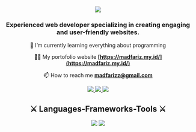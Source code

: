 <h1 align="center">
    <img src="https://readme-typing-svg.herokuapp.com/?font=Righteous&size=36&center=true&vCenter=true&width=500&height=40&duration=3000&lines=Hi+There!+I'm+Ahmad+Alfarizki!;" />
</h1>

<h3 align="center">Experienced web developer specializing in creating engaging and user-friendly websites.</h3>

<div align="center">

🌱 I’m currently learning everything about programming

👨‍💻 My portofolio website **[https://madfariz.my.id/](https://madfariz.my.id/)**

📫 How to reach me **madfarizz@gmail.com**
</div>

<div align="center"> 
  <a href="mailto:madfarizz@gmail.com">
    <img src="https://img.shields.io/badge/Gmail-333333?style=for-the-badge&logo=gmail&logoColor=red" />
  </a>
  <a href="https://www.linkedin.com/in/madfarizz" target="_blank">
    <img src="https://img.shields.io/badge/LinkedIn-0077B5?style=for-the-badge&logo=linkedin&logoColor=white" target="_blank" />
  </a>
  <a href="https://madfariz.my.id" target="_blank">
     <img src="https://img.shields.io/badge/Portfolio-FF5722?style=for-the-badge&logo=todoist&logoColor=white" target="_blank" />
  </a>
</div>
 
<h2 align="center">⚔️ Languages-Frameworks-Tools ⚔️</h2>

<div align="center">
    <img src="https://skillicons.dev/icons?i=html,css,javascript,typescript,php,react,vue,next" />
    <img src="https://skillicons.dev/icons?i=nodejs,tailwind,bootstrap,laravel,wordpress,mysql,figma,vscode,github" /><br>
</div>
